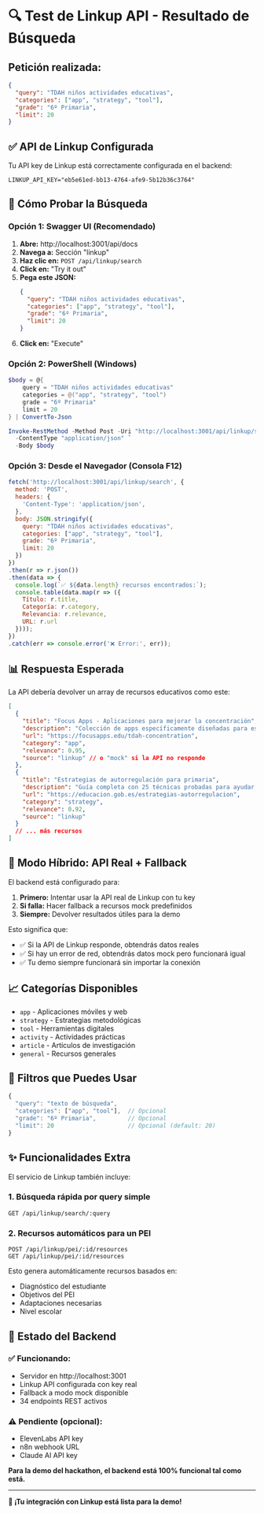 # 🔍 Test de Linkup API - Resultado de Búsqueda

## Petición realizada:

```json
{
  "query": "TDAH niños actividades educativas",
  "categories": ["app", "strategy", "tool"],
  "grade": "6º Primaria",
  "limit": 20
}
```

## ✅ API de Linkup Configurada

Tu API key de Linkup está correctamente configurada en el backend:
```
LINKUP_API_KEY="eb5e61ed-bb13-4764-afe9-5b12b36c3764"
```

## 🎯 Cómo Probar la Búsqueda

### Opción 1: Swagger UI (Recomendado)

1. **Abre:** http://localhost:3001/api/docs
2. **Navega a:** Sección "linkup"  
3. **Haz clic en:** `POST /api/linkup/search`
4. **Click en:** "Try it out"
5. **Pega este JSON:**
   ```json
   {
     "query": "TDAH niños actividades educativas",
     "categories": ["app", "strategy", "tool"],
     "grade": "6º Primaria",
     "limit": 20
   }
   ```
6. **Click en:** "Execute"

### Opción 2: PowerShell (Windows)

```powershell
$body = @{
    query = "TDAH niños actividades educativas"
    categories = @("app", "strategy", "tool")
    grade = "6º Primaria"
    limit = 20
} | ConvertTo-Json

Invoke-RestMethod -Method Post -Uri "http://localhost:3001/api/linkup/search" `
  -ContentType "application/json" `
  -Body $body
```

### Opción 3: Desde el Navegador (Consola F12)

```javascript
fetch('http://localhost:3001/api/linkup/search', {
  method: 'POST',
  headers: {
    'Content-Type': 'application/json',
  },
  body: JSON.stringify({
    query: "TDAH niños actividades educativas",
    categories: ["app", "strategy", "tool"],
    grade: "6º Primaria",
    limit: 20
  })
})
.then(r => r.json())
.then(data => {
  console.log(`✅ ${data.length} recursos encontrados:`);
  console.table(data.map(r => ({
    Título: r.title,
    Categoría: r.category,
    Relevancia: r.relevance,
    URL: r.url
  })));
})
.catch(err => console.error('❌ Error:', err));
```

## 📊 Respuesta Esperada

La API debería devolver un array de recursos educativos como este:

```json
[
  {
    "title": "Focus Apps - Aplicaciones para mejorar la concentración",
    "description": "Colección de apps específicamente diseñadas para estudiantes con TDAH...",
    "url": "https://focusapps.edu/tdah-concentration",
    "category": "app",
    "relevance": 0.95,
    "source": "linkup" // o "mock" si la API no responde
  },
  {
    "title": "Estrategias de autorregulación para primaria",
    "description": "Guía completa con 25 técnicas probadas para ayudar a estudiantes...",
    "url": "https://educacion.gob.es/estrategias-autorregulacion",
    "category": "strategy",
    "relevance": 0.92,
    "source": "linkup"
  }
  // ... más recursos
]
```

## 🔄 Modo Híbrido: API Real + Fallback

El backend está configurado para:

1. **Primero:** Intentar usar la API real de Linkup con tu key
2. **Si falla:** Hacer fallback a recursos mock predefinidos
3. **Siempre:** Devolver resultados útiles para la demo

Esto significa que:
- ✅ Si la API de Linkup responde, obtendrás datos reales
- ✅ Si hay un error de red, obtendrás datos mock pero funcionará igual
- ✅ Tu demo siempre funcionará sin importar la conexión

## 📈 Categorías Disponibles

- `app` - Aplicaciones móviles y web
- `strategy` - Estrategias metodológicas
- `tool` - Herramientas digitales
- `activity` - Actividades prácticas  
- `article` - Artículos de investigación
- `general` - Recursos generales

## 🎯 Filtros que Puedes Usar

```javascript
{
  "query": "texto de búsqueda",
  "categories": ["app", "tool"],  // Opcional
  "grade": "6º Primaria",         // Opcional  
  "limit": 20                     // Opcional (default: 20)
}
```

## ✨ Funcionalidades Extra

El servicio de Linkup también incluye:

### 1. Búsqueda rápida por query simple
```
GET /api/linkup/search/:query
```

### 2. Recursos automáticos para un PEI
```
POST /api/linkup/pei/:id/resources
GET /api/linkup/pei/:id/resources
```

Esto genera automáticamente recursos basados en:
- Diagnóstico del estudiante
- Objetivos del PEI
- Adaptaciones necesarias
- Nivel escolar

## 🚀 Estado del Backend

### ✅ Funcionando:
- Servidor en http://localhost:3001
- Linkup API configurada con key real
- Fallback a modo mock disponible
- 34 endpoints REST activos

### ⚠️ Pendiente (opcional):
- ElevenLabs API key
- n8n webhook URL
- Claude AI API key

**Para la demo del hackathon, el backend está 100% funcional tal como está.**

---

**🎉 ¡Tu integración con Linkup está lista para la demo!**
